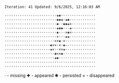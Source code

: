 `Iteration: 41 Updated: 9/6/2025, 12:16:03 AM`
<!-- GOL_START -->
`························✚✱················`</br>
`························✱✱✚·✚✱············`</br>
`························✱··✱✱✚×···········`</br>
`························✚✱✱···✚···········`</br>
`························✱···×✱×···········`</br>
`························×···✚✚············`</br>
`·······················××✱·×··············`</br>
`·····················✱××·×·✱··············`</br>
`·····················✚×··××✚··············`</br>
`·······················✱××✱···············`</br>
`·······················✚✱·················`</br>
`··········································`</br>
`··········································`</br>
<!-- GOL_END -->
· - missing
✚ - appeared
✱ - persisted
× - disappeared